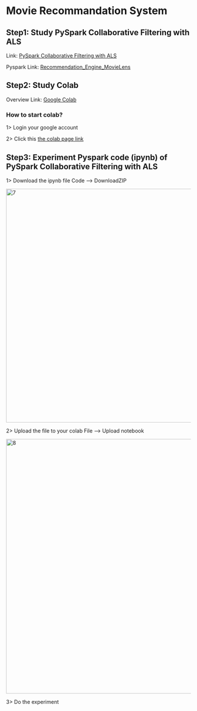 # Movie Recommandation System

## Step1: Study PySpark Collaborative Filtering with ALS
Link: [PySpark Collaborative Filtering with ALS](https://towardsdatascience.com/build-recommendation-system-with-pyspark-using-alternating-least-squares-als-matrix-factorisation-ebe1ad2e7679)

Pyspark Link: [Recommendation_Engine_MovieLens](https://github.com/snehalnair/als-recommender-pyspark/blob/master/Recommendation_Engine_MovieLens.ipynb)

## Step2: Study Colab

Overview Link: [Google Colab](https://hc.labnet.sfbu.edu/~henry/npu/classes/machine_learning/colab/slide/index_slide.html)

### How to start colab?

1> Login your google account

2> Click this [the colab page link](https://colab.research.google.com/notebooks/intro.ipynb#recent=true)
    
## Step3: Experiment Pyspark code (ipynb) of PySpark Collaborative Filtering with ALS

1> Download the ipynb file
Code --> DownloadZIP

<img width="638" alt="7" src="https://user-images.githubusercontent.com/52802567/202846220-a915b36c-a853-4a2f-99bc-a4693e407807.PNG">


2> Upload the file to your colab
File --> Upload notebook

<img width="695" alt="8" src="https://user-images.githubusercontent.com/52802567/202846225-50889c1d-a11e-4488-93ae-fcc4638e7df4.PNG">


3> Do the experiment


